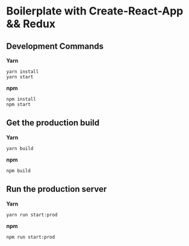 # Boilerplate with Create-React-App && Redux

## Development Commands

**Yarn**

```
yarn install
yarn start
```

**npm**

```
npm install
npm start
```

## Get the production build

**Yarn**

```
yarn build
```

**npm**

```
npm build
```

## Run the production server

**Yarn**

```
yarn run start:prod
```

**npm**

```
npm run start:prod
```
